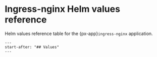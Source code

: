 ```{px-app-values} ingress-nginx
```

# Ingress-nginx Helm values reference

Helm values reference table for the {px-app}`ingress-nginx` application.

```{include} ../../../services/ingress-nginx/README.md
---
start-after: "## Values"
---
```

